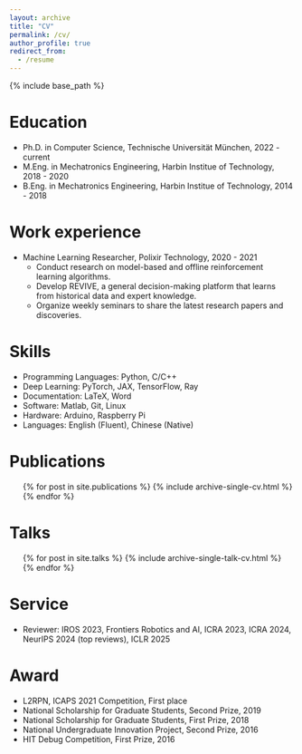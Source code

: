 ```yaml
---
layout: archive
title: "CV"
permalink: /cv/
author_profile: true
redirect_from:
  - /resume
---
```


{% include base_path %}

Education
======
* Ph.D. in Computer Science, Technische Universität München, 2022 - current
* M.Eng. in Mechatronics Engineering, Harbin Institue of Technology, 2018 - 2020
* B.Eng. in Mechatronics Engineering, Harbin Institue of Technology, 2014 - 2018

Work experience
======
* Machine Learning Researcher, Polixir Technology, 2020 - 2021
  * Conduct research on model-based and offline reinforcement learning algorithms.
  * Develop REVIVE, a general decision-making platform that learns from historical data and expert knowledge.
  * Organize weekly seminars to share the latest research papers and discoveries.
  
Skills
======
* Programming Languages: Python, C/C++
* Deep Learning: PyTorch, JAX, TensorFlow, Ray
* Documentation: LaTeX, Word
* Software: Matlab, Git, Linux
* Hardware: Arduino, Raspberry Pi
* Languages: English (Fluent), Chinese (Native) 

Publications
======
  <ul>{% for post in site.publications %}
    {% include archive-single-cv.html %}
  {% endfor %}</ul>
  
Talks
======
  <ul>{% for post in site.talks %}
    {% include archive-single-talk-cv.html %}
  {% endfor %}</ul>
  
<!-- Teaching
======
  <ul>{% for post in site.teaching %}
    {% include archive-single-cv.html %}
  {% endfor %}</ul> -->

Service
======
* Reviewer: IROS 2023, Frontiers Robotics and AI, ICRA 2023, ICRA 2024, NeurIPS 2024 (top reviews), ICLR 2025

Award
======
* L2RPN, ICAPS 2021 Competition, First place
* National Scholarship for Graduate Students, Second Prize, 2019
* National Scholarship for Graduate Students, First Prize, 2018
* National Undergraduate Innovation Project, Second Prize, 2016
* HIT Debug Competition, First Prize, 2016
